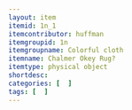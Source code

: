```yaml
---
layout: item
itemid: 1n_1
itemcontributor: huffman
itemgroupid: 1n
itemgroupname: Colorful cloth
itemname: Chalmer Okey Rug?
itemtype: physical object
shortdesc: 
categories: [  ]
tags: [  ]
---
```








